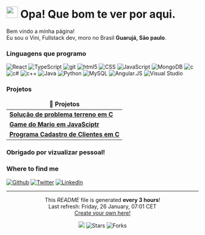 <h1><img src="https://emojis.slackmojis.com/emojis/images/1531849430/4246/blob-sunglasses.gif?1531849430" width="30"/> Opa! Que bom te ver por aqui.</h1>


<p>Bem vindo a minha página! </br> Eu sou o Vini, Fullstack dev, moro no Brasil <b>Guarujá, São paulo</b>.
<h3>Linguagens que programo</h3>
<p>
  <img alt="React" src="https://img.shields.io/badge/react-%2320232a.svg?style=for-the-badge&logo=react&logoColor=%2361DAFB" /> 
  <img alt="TypeScript" src="https://img.shields.io/badge/typescript-%23007ACC.svg?style=for-the-badge&logo=typescript&logoColor=white" />
  <img alt="git" src="https://img.shields.io/badge/git-%23F05033.svg?style=for-the-badge&logo=git&logoColor=white" />
  <img alt="html5" src="https://img.shields.io/badge/html5-%23E34F26.svg?style=for-the-badge&logo=html5&logoColor=white" />
  <img alt="CSS" src="https://img.shields.io/badge/css3-%231572B6.svg?style=for-the-badge&logo=css3&logoColor=white" />
  <img alt="JavaScript" src="https://img.shields.io/badge/javascript-%23323330.svg?style=for-the-badge&logo=javascript&logoColor=%23F7DF1E" />
  <img alt="MongoDB" src="https://img.shields.io/badge/MongoDB-%234ea94b.svg?style=for-the-badge&logo=mongodb&logoColor=white" />
  <img alt="c" src="https://img.shields.io/badge/c-%2300599C.svg?style=for-the-badge&logo=c&logoColor=white" />
  <img alt="c#" src="https://img.shields.io/badge/c%23-%23239120.svg?style=for-the-badge&logo=csharp&logoColor=white" />
  <img alt="c++" src="https://img.shields.io/badge/c++-%2300599C.svg?style=for-the-badge&logo=c%2B%2B&logoColor=white" />
  <img alt="Java" src="https://img.shields.io/badge/java-%23ED8B00.svg?style=for-the-badge&logo=openjdk&logoColor=white" />
  <img alt="Python" src="https://img.shields.io/badge/python-3670A0?style=for-the-badge&logo=python&logoColor=ffdd54" />
  <img alt="MySQL" src="https://img.shields.io/badge/mysql-%2300f.svg?style=for-the-badge&logo=mysql&logoColor=white" />
  <img alt="Angular.JS" src="https://img.shields.io/badge/angular.js-%23E23237.svg?style=for-the-badge&logo=angularjs&logoColor=white" />
  <img alt="Visual Studio" src="https://img.shields.io/badge/Visual%20Studio-5C2D91.svg?style=for-the-badge&logo=visual-studio&logoColor=white" />
</p>
<h3>Projetos</h3>
<table>
  <thead align="center">
    <tr border: none;>
      <td><b>🎁 Projetos</b></td>
    </tr>
  </thead>
  <tbody>
    <tr>
      <td><a href="https://github.com/LunarDuke/Solucao-de-problema-terreno"><b>Solução de problema terreno em C</b></a></td>
    </tr>
	  <tr>
      <td><a href="https://github.com/LunarDuke/Cadastro-De-Clientes-Em-C"><b>Game do Mario em JavaSciptr</b></a></td>
    </tr>
    <tr>
      <td><a href="https://github.com/LunarDuke/Cadastro-De-Clientes-Em-C"><b>Programa Cadastro de Clientes em C</b></a></td>
    </tr>
  </tbody>
</table>
<h3>Obrigado por vizualizar pessoal!</h3>
<h3>Where to find me</h3>
<p><a href="https://github.com/LunarDuke" target="_blank"><img alt="Github" src="https://img.shields.io/badge/GitHub-%2312100E.svg?&style=for-the-badge&logo=Github&logoColor=white" /></a> <a href="https://twitter.com/lunarduc" target="_blank"><img alt="Twitter" src="https://img.shields.io/badge/twitter-%231DA1F2.svg?&style=for-the-badge&logo=twitter&logoColor=white" /></a> <a href="https://www.linkedin.com/in/vinícius-lima-silva-1084b5224/" target="_blank"><img alt="LinkedIn" src="https://img.shields.io/badge/linkedin-%230077B5.svg?&style=for-the-badge&logo=linkedin&logoColor=white" /></a>
</p>

------------
<p align="center">This <i>README</i> file is generated <b>every 3 hours</b>!</br>Last refresh: Friday, 26 January, 07:01 CET<br /><a href="https://medium.com/@th.guibert/how-to-create-a-self-updating-readme-md-for-your-github-profile-f8b05744ca91">Create your own here!</a></p>
<p align="center"><img src="https://github.com/thmsgbrt/thmsgbrt/workflows/README%20build/badge.svg" /> <img alt="Stars" src="https://img.shields.io/github/stars/thmsgbrt/thmsgbrt?style=flat-square&labelColor=343b41"/> <img alt="Forks" src="https://img.shields.io/github/forks/thmsgbrt/thmsgbrt?style=flat-square&labelColor=343b41"/></p>
